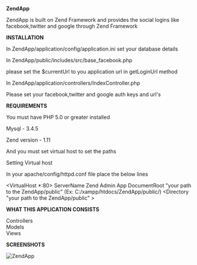 <b>ZendApp</b>

ZendApp is built on Zend Framework and provides the social logins like facebook,twitter and google through Zend Framework


<b>INSTALLATION</b>

In ZendApp/application/config/application.ini set your database details

In ZendApp/public/includes/src/base_facebook.php 

please set the $currentUrl to you application url in getLoginUrl method

In ZendApp/application/controllers/IndexController.php

Please set your facebook,twitter and google auth keys and url's

<b>REQUIREMENTS</b>

You must have PHP 5.0 or greater installed

Mysql - 3.4.5

Zend version - 1.11

And you must set virtual host to set the paths

Setting Virtual host 

In your apache/config/httpd.conf file place the below lines

 <VirtualHost *:80>
   ServerName Zend Admin App
   DocumentRoot "your path to the ZendApp/public"     (Ex: C:/xampp/htdocs/ZendApp/public/)
   <Directory "your path to the ZendApp/public" >
   </Directory>
</VirtualHost>


<b>WHAT THIS APPLICATION CONSISTS </b>

Controllers<br/>
Models<br/>
Views<br/>

<b>SCREENSHOTS</b>

<img style="max-width:100%;" src="https://github.com/kanchana-nyros/Social-connect-through-Zend/blob/master/screenshots/ZendApp.png" alt="ZendApp" title="ZendApp">

